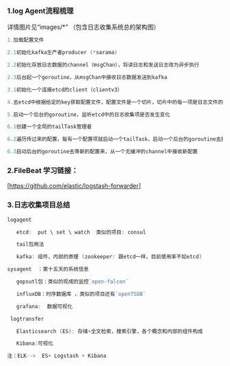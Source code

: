 ### 1.**log Agent流程梳理**

详情图片见“images/*” （包含日志收集系统总的架构图）

```go
1.加载配置文件

2.1初始化kafka生产者producer (*sarama)

2.2初始化存放日志数据的channel（msgChan），将读日志和发送日志改为异步执行

2.3后台起一个goroutine，从msgChan中接收日志数据发送到kafka

3.1初始化一个连接etcd的client（clientv3）

4.去etcd中根据给定的key获取配置文件，配置文件是一个切片，切片中的每一项是日志文件的路径和topic

5.启动一个后台的goroutine，监听etcd中的日志收集项是否发生变化

6.1创建一个全局的tailTask管理者

6.2遍历传过来的配置，每有一个配置项就启动一个tailTask，启动一个后台的goroutine去执行日志收集

6.3启动后台的goroutine去等新的配置来，从一个无缓冲的channel中接收新配置
```

### 2.**FileBeat 学习链接：**
[https://github.com/elastic/logstash-forwarder]
<br/>

### **3.日志收集项目总结**
```go
logagent

​	etcd:  put \ set \ watch  类似的项目: consul

​	tail包用法

​	kafka: 组件、内部的原理 (zookeeper: 跟etcd一样，目前使用率不如etcd)

​sysagent  ：第十五天的系统信息

​	gopsutl包：类似的现成的监控`open-falcon`

​	influxDB：时序数据库 ，类似的项目还有`openTSDB`

​	grafana:  数据可视化

 logtransfer

​	Elasticsearch (ES): 存储+全文检索，搜索引擎，各个概念和内部的组件构成

​	Kibana:可视化

​注：ELK-->  ES+ Logstash + Kibana
```
